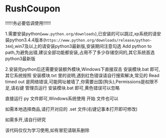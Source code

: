 # RushCoupon

!!!!!!务必要低调使用!!!!!!

1.需要安装python(`www.python.org/downloads`),已安装的可以跳过,xp系统的请安装python3.4.4版本(`https://www.python.org/downloads/release/python-344`),win7及以上的请安装python3最新版,安装期间注意勾选 Add python to path,为避免出错,建议全部功能都安装,占用不了多少存储空间的,其它系统首选python3最新版

2.安装完python后还需要安装额外模块,Windows下直接双击 安装模块.bat 即可,其它系统按照 安装模块.txt 里的说明,遇到红色错误请自行搜索解决,常见的 Read timed out 是网络错误,可能网址被墙了,你需要出国(狗头),Permissions是权限不足,请右键 管理员运行 安装模块.bat 即可,黄色错误可以忽略

直接运行 py 文件即可,Windows系统使用 开始 文件也可以

如需本地选择商品,请打开对应的 .set 文件(右键记事本打开即可修改)

如需多开,请自行研究

该代码仅仅为学习使用,如有冒犯请联系删除
